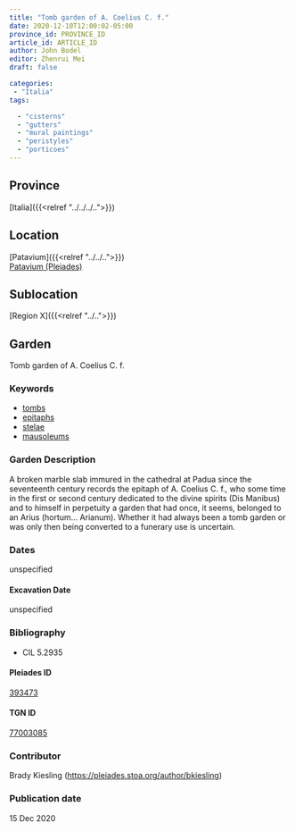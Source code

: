 ```yaml
---
title: "Tomb garden of A. Coelius C. f."
date: 2020-12-10T12:00:02-05:00
province_id: PROVINCE_ID
article_id: ARTICLE_ID
author: John Bodel
editor: Zhenrui Mei
draft: false

categories:
 - "Italia"
tags:

  - "cisterns"
  - "gutters"
  - "mural paintings"
  - "peristyles"
  - "porticoes"
---
```


## Province

[Italia]({{<relref "../../../..">}})

<!--### Province Description-->

<!-- DESCRIPTION -->


## Location

[Patavium]({{<relref "../../..">}}) \
[Patavium (Pleiades)](https://pleiades.stoa.org/places/393473)

<!--### Location Description-->

<!-- LEAVE THIS BLANK FOR NOW -->

## Sublocation

[Region X]({{<relref "../..">}})

<!--### Sublocation Description-->

<!-- DESCRIPTION -->


## Garden

Tomb garden of A. Coelius C. f.

### Keywords

- [tombs](http://vocab.getty.edu/page/aat/300005926)
- [epitaphs](http://vocab.getty.edu/page/aat/300028729)
- [stelae](http://vocab.getty.edu/page/aat/300007023)
- [mausoleums](http://vocab.getty.edu/page/aat/300005891)

### Garden Description

A broken marble slab immured in the cathedral at Padua since the seventeenth century records the epitaph of A. Coelius C. f., who some time in the first or second century dedicated to the divine spirits (Dis Manibus) and to himself in perpetuity a garden that had once, it seems, belonged to an Arius (hortum… Arianum). Whether it had always been a tomb garden or was only then being converted to a funerary use is uncertain.

<!--### Maps-->

<!--
OLD WAY (DO NOT USE)
![alt_text](../../images/image_name.ext)
*CAPTION*

NEW WAY ↓↓↓↓
{{< figure src="../../images/image_name.ext" alt="ALT_TEXT" title="CAPTION" >}}
-->

### Dates

unspecified

#### Excavation Date

unspecified

### Bibliography

* CIL 5.2935

<!--#### Periodo ID-->

<!-- [PERIODO_ID](https://pleiades.stoa.org/places/PLEIADES_ID) -->

#### Pleiades ID

[393473](https://pleiades.stoa.org/places/393473)

#### TGN ID

[77003085](http://vocab.getty.edu/page/tgn/7003085)

### Contributor

Brady Kiesling (https://pleiades.stoa.org/author/bkiesling)

### Publication date

15 Dec 2020

<!--### Related articles-->

<!-- Links to other related articles. Leave blank for now -->
